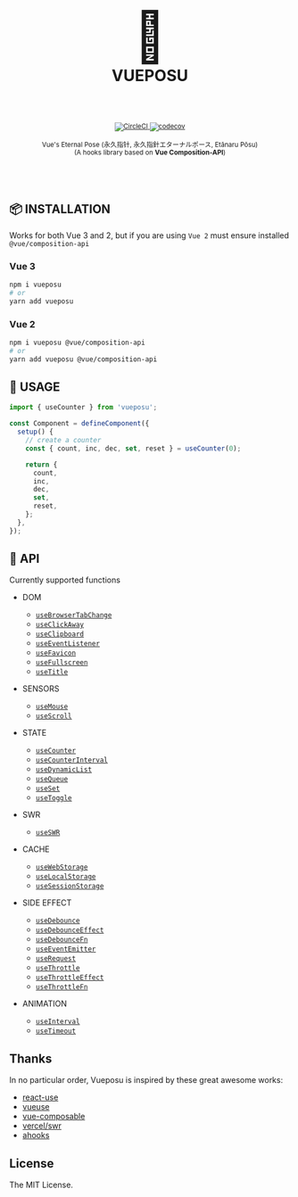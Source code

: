 <div align="center">
  <h1>
    <br />
    <span style="font-size: 88px;">🧭</span>
    <br />
    VUEPOSU
    <br />
    <br />
  </h1>
  <sup>
    <br />
    <a href="https://app.circleci.com/pipelines/github/Awesome-Creators/vueposu?branch=develop">
      <img src="https://circleci.com/gh/Awesome-Creators/vueposu/tree/develop.svg?style=svg&circle-token=74859479154a741060b1bd036508b21782ae7424" alt="CircleCI" />
    </a>
    <a href="https://codecov.io/gh/Awesome-Creators/vueposu">
      <img src="https://codecov.io/gh/Awesome-Creators/vueposu/branch/develop/graph/badge.svg?token=FA4WQGNR20" alt="codecov" />
    </a>
    <br />
    <br />
    Vue's Eternal Pose (永久指针, 永久指針エターナルポース, Etānaru Pōsu)
    <br />
    (A hooks library based on <b>Vue Composition-API</b>)
  </sup>
  <br />
  <br />
  <br />
  <br />
</div>


## 📦 INSTALLATION

Works for both Vue 3 and 2, but if you are using `Vue 2` must ensure installed `@vue/composition-api`

### Vue 3

```bash
npm i vueposu
# or
yarn add vueposu
```

### Vue 2

```bash
npm i vueposu @vue/composition-api
# or
yarn add vueposu @vue/composition-api
```


## 🍳 USAGE

```ts
import { useCounter } from 'vueposu';

const Component = defineComponent({
  setup() {
    // create a counter
    const { count, inc, dec, set, reset } = useCounter(0);

    return {
      count,
      inc,
      dec,
      set,
      reset,
    };
  },
});
```


## 🚀 API

Currently supported functions

- DOM

  <!-- - [`useAudio`](https://vueposu.now.sh/dom/useAudio.html) -->

  - [`useBrowserTabChange`](https://vueposu.now.sh/dom/useBrowserTabChange.html)
  - [`useClickAway`](https://vueposu.now.sh/dom/useClickAway.html)
  - [`useClipboard`](https://vueposu.now.sh/dom/useClipboard.html)
  - [`useEventListener`](https://vueposu.now.sh/dom/useEventListener.html)
  - [`useFavicon`](https://vueposu.now.sh/dom/useFavicon.html)
  - [`useFullscreen`](https://vueposu.now.sh/dom/useFullscreen.html)
  - [`useTitle`](https://vueposu.now.sh/dom/useTitle.html)

- SENSORS

  - [`useMouse`](https://vueposu.now.sh/sensors/useMouse.html)
  - [`useScroll`](https://vueposu.now.sh/sensors/useScroll.html)
  <!-- - [`useScrollTo`](https://vueposu.now.sh/sensors/useScrollTo.html) -->

- STATE

  <!-- - [`useCalculator`](https://vueposu.now.sh/state/useCalculator.html) -->

  - [`useCounter`](https://vueposu.now.sh/state/useCounter.html)
  - [`useCounterInterval`](https://vueposu.now.sh/state/useCounterInterval.html)
  - [`useDynamicList`](https://vueposu.now.sh/state/useDynamicList.html)
  - [`useQueue`](https://vueposu.now.sh/state/useQueue.html)
  - [`useSet`](https://vueposu.now.sh/state/useSet.html)
  - [`useToggle`](https://vueposu.now.sh/state/useToggle.html)

- SWR

  - [`useSWR`](https://vueposu.now.sh/useSWR.html)

- CACHE

  <!-- - [`useCookie`](https://vueposu.now.sh/cache/useCookie.html) -->

  - [`useWebStorage`](https://vueposu.now.sh/cache/useWebStorage.html)
  - [`useLocalStorage`](https://vueposu.now.sh/cache/useLocalStorage.html)
  - [`useSessionStorage`](https://vueposu.now.sh/cache/useSessionStorage.html)

- SIDE EFFECT

  - [`useDebounce`](https://vueposu.now.sh/side-effect/useDebounce.html)
  - [`useDebounceEffect`](https://vueposu.now.sh/side-effect/useDebounceEffect.html)
  - [`useDebounceFn`](https://vueposu.now.sh/side-effect/useDebounceFn.html)
  - [`useEventEmitter`](https://vueposu.now.sh/side-effect/useEventEmitter.html)
  - [`useRequest`](https://vueposu.now.sh/side-effect/useRequest.html)
  - [`useThrottle`](https://vueposu.now.sh/side-effect/useThrottle.html)
  - [`useThrottleEffect`](https://vueposu.now.sh/side-effect/useThrottleEffect.html)
  - [`useThrottleFn`](https://vueposu.now.sh/side-effect/useThrottleFn.html)
  <!-- - [`useTrace`](https://vueposu.now.sh/side-effect/useTrace.html) -->

- ANIMATION

  - [`useInterval`](https://vueposu.now.sh/animation/useInterval.html)
  <!-- - [`useRaf`](https://vueposu.now.sh/animation/useRaf.html) -->
  - [`useTimeout`](https://vueposu.now.sh/animation/useTimeout.html)


## Thanks

In no particular order, Vueposu is inspired by these great awesome works:

- [react-use](https://github.com/streamich/react-use)
- [vueuse](https://github.com/antfu/vueuse)
- [vue-composable](https://github.com/pikax/vue-composable)
- [vercel/swr](https://github.com/vercel/swr)
- [ahooks](https://github.com/alibaba/hooks)


## License

The MIT License.